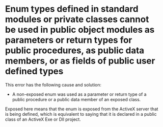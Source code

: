 
# Enum types defined in standard modules or private classes cannot be used in public object modules as parameters or return types for public procedures, as public data members, or as fields of public user defined types

This error has the following cause and solution:



- A non-exposed enum was used as a parameter or return type of a public procedure or a public data member of an exposed class.
    

Exposed here means that the enum is exposed from the ActiveX server that is being defined, which is equivalent to saying that it is declared in a public class of an ActiveX Exe or Dll project.

